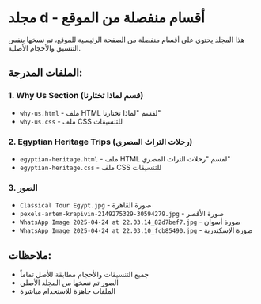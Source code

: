 # مجلد d - أقسام منفصلة من الموقع

هذا المجلد يحتوي على أقسام منفصلة من الصفحة الرئيسية للموقع، تم نسخها بنفس التنسيق والأحجام الأصلية.

## الملفات المدرجة:

### 1. Why Us Section (قسم لماذا تختارنا)
- `why-us.html` - ملف HTML لقسم "لماذا تختارنا"
- `why-us.css` - ملف CSS للتنسيقات

### 2. Egyptian Heritage Trips (رحلات التراث المصري)
- `egyptian-heritage.html` - ملف HTML لقسم "رحلات التراث المصري"
- `egyptian-heritage.css` - ملف CSS للتنسيقات

### 3. الصور
- `Classical Tour Egypt.jpg` - صورة القاهرة
- `pexels-artem-krapivin-2149275329-30594279.jpg` - صورة الأقصر
- `WhatsApp Image 2025-04-24 at 22.03.14_82d7bef7.jpg` - صورة أسوان
- `WhatsApp Image 2025-04-24 at 22.03.10_fcb85490.jpg` - صورة الإسكندرية

## ملاحظات:
- جميع التنسيقات والأحجام مطابقة للأصل تماماً
- الصور تم نسخها من المجلد الأصلي
- الملفات جاهزة للاستخدام مباشرة 